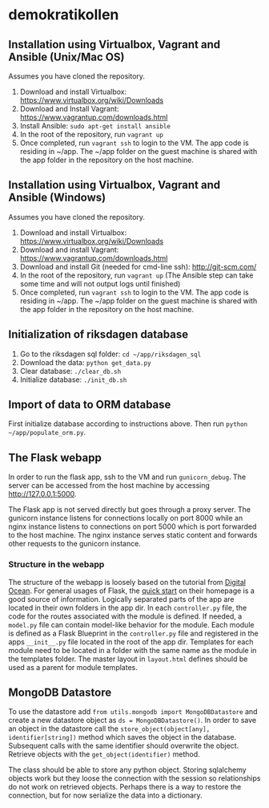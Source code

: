 demokratikollen
===============

## Installation using Virtualbox, Vagrant and Ansible (Unix/Mac OS)

Assumes you have cloned the repository.

1. Download and install Virtualbox: https://www.virtualbox.org/wiki/Downloads
2. Download and Install Vagrant: https://www.vagrantup.com/downloads.html 
3. Install Ansible: `sudo apt-get install ansible`
4. In the root of the repository, run `vagrant up`
5. Once completed, run `vagrant ssh` to login to the VM. The app code is residing in ~/app. The ~/app folder on the guest machine is shared with the app folder in the repository on the host machine.

## Installation using Virtualbox, Vagrant and Ansible (Windows)
Assumes you have cloned the repository.

1. Download and install Virtualbox: https://www.virtualbox.org/wiki/Downloads
2. Download and install Vagrant: https://www.vagrantup.com/downloads.html 
3. Download and install Git (needed for cmd-line ssh): http://git-scm.com/
4. In the root of the repository, run `vagrant up` (The Ansible step can take some time and will not output logs until finished)
5. Once completed, run `vagrant ssh` to login to the VM. The app code is residing in ~/app. The ~/app folder on the guest machine is shared with the app folder in the repository on the host machine.

## Initialization of riksdagen database
1. Go to the riksdagen sql folder: `cd ~/app/riksdagen_sql`
2. Download the data: `python get_data.py`
3. Clear database: `./clear_db.sh`
4. Initialize database: `./init_db.sh`

## Import of data to ORM database
First initialize database according to instructions above. Then run `python ~/app/populate_orm.py`.

## The Flask webapp
In order to run the flask app, ssh to the VM and run `gunicorn_debug`. The server can be accessed from the host machine by accessing http://127.0.0.1:5000. 

The Flask app is not served directly but goes through a proxy server. The gunicorn instance listens for connections locally on port 8000 while an nginx instance listens to connections on port 5000 which is port forwarded to the host machine. The nginx instance serves static content and forwards other requests to the gunicorn instance.

### Structure in the webapp 
The structure of the webapp is loosely based on the tutorial from
[Digital Ocean](https://www.digitalocean.com/community/tutorials/how-to-structure-large-flask-applications). 
For general usages of Flask, the [quick start](http://flask.pocoo.org/docs/0.10/quickstart/) on their homepage 
is a good source of information. Logically separated parts of the app are located in their own folders in the app
dir. In each `controller.py` file, the code for the routes associated with the module is defined.
If needed, a `model.py` file can contain model-like behavior for the module. Each module is
defined as a Flask Blueprint in the `controller.py` file and registered in the apps `__init__.py`
file located in the root of the app dir. Templates for each module need to be located in a folder with the 
same name as the module in the templates folder. The master layout in `layout.html` defines should be used as 
a parent for module templates.

## MongoDB Datastore
To use the datastore add `from utils.mongodb import MongoDBDatastore` and create a new datastore object as `ds = MongoDBDatastore()`. 
In order to save an object in the datastore call the `store_object(object[any], identifier[string])` method which saves the object in the database. Subsequent calls with the same identifier should overwrite the object. Retrieve objects with the `get_object(identifier)` method. 

The class should be able to store any python object. Storing sqlalchemy objects work but they loose the connection with the session so relationships do not work on retrieved objects. Perhaps there is a way to restore the connection, but for now serialize the data into a dictionary.
